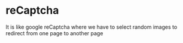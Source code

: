 # reCaptcha
It is like google reCaptcha where we have to select random images to redirect from one page to another page
